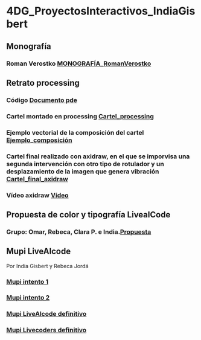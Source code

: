 # 4DG_ProyectosInteractivos_IndiaGisbert

## Monografía
### Roman Verostko [MONOGRAFÍA_RomanVerostko](MONOGRAFÍA_RomanVerostko.pdf)

## Retrato processing
### Código [Documento pde](retrato_india.pde)
### Cartel montado en processing [Cartel_processing](cartel_montado_processing.pdf)
### Ejemplo vectorial de la composición del cartel [Ejemplo_composición](cartel_ej._composición.pdf)
### Cartel final realizado con axidraw, en el que se imporvisa una segunda intervención con otro tipo de rotulador y un desplazamiento de la imagen que genera vibración [Cartel_final_axidraw](cartel_final_axidraw.pdf)
### Vídeo axidraw [Vídeo](video_axidraw.pm4)

## Propuesta de color y tipografía LivealCode
### Grupo: Omar, Rebeca, Clara P. e India.[Propuesta](propuesta_color_tipo_livecoding.pdf)

## Mupi LiveAlcode
Por India Gisbert y Rebeca Jordá
### [Mupi intento 1](mupi_intento1.mp4)
### [Mupi intento 2](mupi_intento2.mp4)
### [Mupi LiveAlcode definitivo](mupi_livealcode.mp4)
### [Mupi Livecoders definitivo](mupi_livecoders.mp4)
